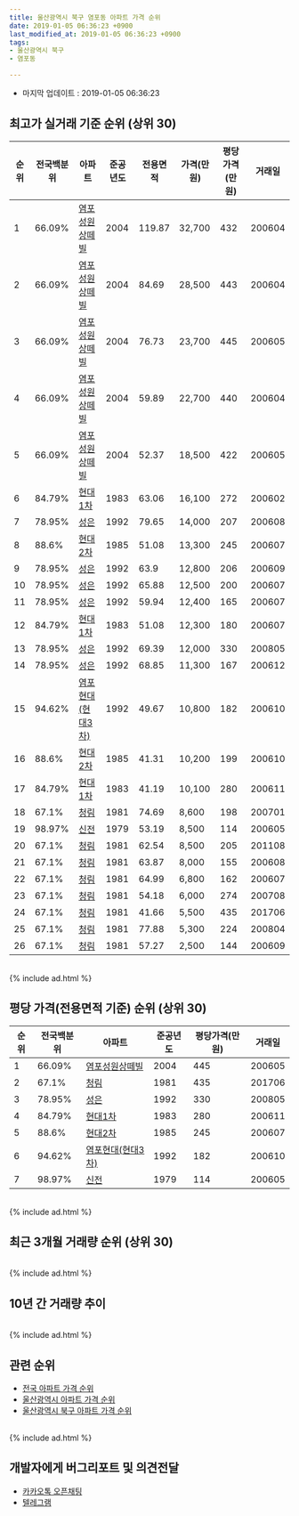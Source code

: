```yaml
---
title: 울산광역시 북구 염포동 아파트 가격 순위
date: 2019-01-05 06:36:23 +0900
last_modified_at: 2019-01-05 06:36:23 +0900
tags:
- 울산광역시 북구
- 염포동

---
```


* 마지막 업데이트 : 2019-01-05 06:36:23

## 최고가 실거래 기준 순위 (상위 30)


|순위|전국백분위|아파트|준공년도|전용면적|가격(만원)|평당가격(만원)|거래일|
|---|---|---|---|---|---|---|---|
|1|66.09%|[염포성원상떼빌](https://search.naver.com/search.naver?query=%EC%9A%B8%EC%82%B0%EA%B4%91%EC%97%AD%EC%8B%9C+%EB%B6%81%EA%B5%AC+%EC%97%BC%ED%8F%AC%EB%8F%99+%EC%97%BC%ED%8F%AC%EC%84%B1%EC%9B%90%EC%83%81%EB%96%BC%EB%B9%8C)|2004|119.87|32,700|432|200604|
|2|66.09%|[염포성원상떼빌](https://search.naver.com/search.naver?query=%EC%9A%B8%EC%82%B0%EA%B4%91%EC%97%AD%EC%8B%9C+%EB%B6%81%EA%B5%AC+%EC%97%BC%ED%8F%AC%EB%8F%99+%EC%97%BC%ED%8F%AC%EC%84%B1%EC%9B%90%EC%83%81%EB%96%BC%EB%B9%8C)|2004|84.69|28,500|443|200604|
|3|66.09%|[염포성원상떼빌](https://search.naver.com/search.naver?query=%EC%9A%B8%EC%82%B0%EA%B4%91%EC%97%AD%EC%8B%9C+%EB%B6%81%EA%B5%AC+%EC%97%BC%ED%8F%AC%EB%8F%99+%EC%97%BC%ED%8F%AC%EC%84%B1%EC%9B%90%EC%83%81%EB%96%BC%EB%B9%8C)|2004|76.73|23,700|445|200605|
|4|66.09%|[염포성원상떼빌](https://search.naver.com/search.naver?query=%EC%9A%B8%EC%82%B0%EA%B4%91%EC%97%AD%EC%8B%9C+%EB%B6%81%EA%B5%AC+%EC%97%BC%ED%8F%AC%EB%8F%99+%EC%97%BC%ED%8F%AC%EC%84%B1%EC%9B%90%EC%83%81%EB%96%BC%EB%B9%8C)|2004|59.89|22,700|440|200604|
|5|66.09%|[염포성원상떼빌](https://search.naver.com/search.naver?query=%EC%9A%B8%EC%82%B0%EA%B4%91%EC%97%AD%EC%8B%9C+%EB%B6%81%EA%B5%AC+%EC%97%BC%ED%8F%AC%EB%8F%99+%EC%97%BC%ED%8F%AC%EC%84%B1%EC%9B%90%EC%83%81%EB%96%BC%EB%B9%8C)|2004|52.37|18,500|422|200605|
|6|84.79%|[현대1차](https://search.naver.com/search.naver?query=%EC%9A%B8%EC%82%B0%EA%B4%91%EC%97%AD%EC%8B%9C+%EB%B6%81%EA%B5%AC+%EC%97%BC%ED%8F%AC%EB%8F%99+%ED%98%84%EB%8C%801%EC%B0%A8)|1983|63.06|16,100|272|200602|
|7|78.95%|[성은](https://search.naver.com/search.naver?query=%EC%9A%B8%EC%82%B0%EA%B4%91%EC%97%AD%EC%8B%9C+%EB%B6%81%EA%B5%AC+%EC%97%BC%ED%8F%AC%EB%8F%99+%EC%84%B1%EC%9D%80)|1992|79.65|14,000|207|200608|
|8|88.6%|[현대2차](https://search.naver.com/search.naver?query=%EC%9A%B8%EC%82%B0%EA%B4%91%EC%97%AD%EC%8B%9C+%EB%B6%81%EA%B5%AC+%EC%97%BC%ED%8F%AC%EB%8F%99+%ED%98%84%EB%8C%802%EC%B0%A8)|1985|51.08|13,300|245|200607|
|9|78.95%|[성은](https://search.naver.com/search.naver?query=%EC%9A%B8%EC%82%B0%EA%B4%91%EC%97%AD%EC%8B%9C+%EB%B6%81%EA%B5%AC+%EC%97%BC%ED%8F%AC%EB%8F%99+%EC%84%B1%EC%9D%80)|1992|63.9|12,800|206|200609|
|10|78.95%|[성은](https://search.naver.com/search.naver?query=%EC%9A%B8%EC%82%B0%EA%B4%91%EC%97%AD%EC%8B%9C+%EB%B6%81%EA%B5%AC+%EC%97%BC%ED%8F%AC%EB%8F%99+%EC%84%B1%EC%9D%80)|1992|65.88|12,500|200|200607|
|11|78.95%|[성은](https://search.naver.com/search.naver?query=%EC%9A%B8%EC%82%B0%EA%B4%91%EC%97%AD%EC%8B%9C+%EB%B6%81%EA%B5%AC+%EC%97%BC%ED%8F%AC%EB%8F%99+%EC%84%B1%EC%9D%80)|1992|59.94|12,400|165|200607|
|12|84.79%|[현대1차](https://search.naver.com/search.naver?query=%EC%9A%B8%EC%82%B0%EA%B4%91%EC%97%AD%EC%8B%9C+%EB%B6%81%EA%B5%AC+%EC%97%BC%ED%8F%AC%EB%8F%99+%ED%98%84%EB%8C%801%EC%B0%A8)|1983|51.08|12,300|180|200607|
|13|78.95%|[성은](https://search.naver.com/search.naver?query=%EC%9A%B8%EC%82%B0%EA%B4%91%EC%97%AD%EC%8B%9C+%EB%B6%81%EA%B5%AC+%EC%97%BC%ED%8F%AC%EB%8F%99+%EC%84%B1%EC%9D%80)|1992|69.39|12,000|330|200805|
|14|78.95%|[성은](https://search.naver.com/search.naver?query=%EC%9A%B8%EC%82%B0%EA%B4%91%EC%97%AD%EC%8B%9C+%EB%B6%81%EA%B5%AC+%EC%97%BC%ED%8F%AC%EB%8F%99+%EC%84%B1%EC%9D%80)|1992|68.85|11,300|167|200612|
|15|94.62%|[염포현대(현대3차)](https://search.naver.com/search.naver?query=%EC%9A%B8%EC%82%B0%EA%B4%91%EC%97%AD%EC%8B%9C+%EB%B6%81%EA%B5%AC+%EC%97%BC%ED%8F%AC%EB%8F%99+%EC%97%BC%ED%8F%AC%ED%98%84%EB%8C%80%28%ED%98%84%EB%8C%803%EC%B0%A8%29)|1992|49.67|10,800|182|200610|
|16|88.6%|[현대2차](https://search.naver.com/search.naver?query=%EC%9A%B8%EC%82%B0%EA%B4%91%EC%97%AD%EC%8B%9C+%EB%B6%81%EA%B5%AC+%EC%97%BC%ED%8F%AC%EB%8F%99+%ED%98%84%EB%8C%802%EC%B0%A8)|1985|41.31|10,200|199|200610|
|17|84.79%|[현대1차](https://search.naver.com/search.naver?query=%EC%9A%B8%EC%82%B0%EA%B4%91%EC%97%AD%EC%8B%9C+%EB%B6%81%EA%B5%AC+%EC%97%BC%ED%8F%AC%EB%8F%99+%ED%98%84%EB%8C%801%EC%B0%A8)|1983|41.19|10,100|280|200611|
|18|67.1%|[청림](https://search.naver.com/search.naver?query=%EC%9A%B8%EC%82%B0%EA%B4%91%EC%97%AD%EC%8B%9C+%EB%B6%81%EA%B5%AC+%EC%97%BC%ED%8F%AC%EB%8F%99+%EC%B2%AD%EB%A6%BC)|1981|74.69|8,600|198|200701|
|19|98.97%|[신전](https://search.naver.com/search.naver?query=%EC%9A%B8%EC%82%B0%EA%B4%91%EC%97%AD%EC%8B%9C+%EB%B6%81%EA%B5%AC+%EC%97%BC%ED%8F%AC%EB%8F%99+%EC%8B%A0%EC%A0%84)|1979|53.19|8,500|114|200605|
|20|67.1%|[청림](https://search.naver.com/search.naver?query=%EC%9A%B8%EC%82%B0%EA%B4%91%EC%97%AD%EC%8B%9C+%EB%B6%81%EA%B5%AC+%EC%97%BC%ED%8F%AC%EB%8F%99+%EC%B2%AD%EB%A6%BC)|1981|62.54|8,500|205|201108|
|21|67.1%|[청림](https://search.naver.com/search.naver?query=%EC%9A%B8%EC%82%B0%EA%B4%91%EC%97%AD%EC%8B%9C+%EB%B6%81%EA%B5%AC+%EC%97%BC%ED%8F%AC%EB%8F%99+%EC%B2%AD%EB%A6%BC)|1981|63.87|8,000|155|200608|
|22|67.1%|[청림](https://search.naver.com/search.naver?query=%EC%9A%B8%EC%82%B0%EA%B4%91%EC%97%AD%EC%8B%9C+%EB%B6%81%EA%B5%AC+%EC%97%BC%ED%8F%AC%EB%8F%99+%EC%B2%AD%EB%A6%BC)|1981|64.99|6,800|162|200607|
|23|67.1%|[청림](https://search.naver.com/search.naver?query=%EC%9A%B8%EC%82%B0%EA%B4%91%EC%97%AD%EC%8B%9C+%EB%B6%81%EA%B5%AC+%EC%97%BC%ED%8F%AC%EB%8F%99+%EC%B2%AD%EB%A6%BC)|1981|54.18|6,000|274|200708|
|24|67.1%|[청림](https://search.naver.com/search.naver?query=%EC%9A%B8%EC%82%B0%EA%B4%91%EC%97%AD%EC%8B%9C+%EB%B6%81%EA%B5%AC+%EC%97%BC%ED%8F%AC%EB%8F%99+%EC%B2%AD%EB%A6%BC)|1981|41.66|5,500|435|201706|
|25|67.1%|[청림](https://search.naver.com/search.naver?query=%EC%9A%B8%EC%82%B0%EA%B4%91%EC%97%AD%EC%8B%9C+%EB%B6%81%EA%B5%AC+%EC%97%BC%ED%8F%AC%EB%8F%99+%EC%B2%AD%EB%A6%BC)|1981|77.88|5,300|224|200804|
|26|67.1%|[청림](https://search.naver.com/search.naver?query=%EC%9A%B8%EC%82%B0%EA%B4%91%EC%97%AD%EC%8B%9C+%EB%B6%81%EA%B5%AC+%EC%97%BC%ED%8F%AC%EB%8F%99+%EC%B2%AD%EB%A6%BC)|1981|57.27|2,500|144|200609|


<br>
{% include ad.html %}
<br>

## 평당 가격(전용면적 기준) 순위 (상위 30)


|순위|전국백분위|아파트|준공년도|평당가격(만원)|거래일|
|---|---|---|---|---|---|
|1|66.09%|[염포성원상떼빌](https://search.naver.com/search.naver?query=%EC%9A%B8%EC%82%B0%EA%B4%91%EC%97%AD%EC%8B%9C+%EB%B6%81%EA%B5%AC+%EC%97%BC%ED%8F%AC%EB%8F%99+%EC%97%BC%ED%8F%AC%EC%84%B1%EC%9B%90%EC%83%81%EB%96%BC%EB%B9%8C)|2004|445|200605|
|2|67.1%|[청림](https://search.naver.com/search.naver?query=%EC%9A%B8%EC%82%B0%EA%B4%91%EC%97%AD%EC%8B%9C+%EB%B6%81%EA%B5%AC+%EC%97%BC%ED%8F%AC%EB%8F%99+%EC%B2%AD%EB%A6%BC)|1981|435|201706|
|3|78.95%|[성은](https://search.naver.com/search.naver?query=%EC%9A%B8%EC%82%B0%EA%B4%91%EC%97%AD%EC%8B%9C+%EB%B6%81%EA%B5%AC+%EC%97%BC%ED%8F%AC%EB%8F%99+%EC%84%B1%EC%9D%80)|1992|330|200805|
|4|84.79%|[현대1차](https://search.naver.com/search.naver?query=%EC%9A%B8%EC%82%B0%EA%B4%91%EC%97%AD%EC%8B%9C+%EB%B6%81%EA%B5%AC+%EC%97%BC%ED%8F%AC%EB%8F%99+%ED%98%84%EB%8C%801%EC%B0%A8)|1983|280|200611|
|5|88.6%|[현대2차](https://search.naver.com/search.naver?query=%EC%9A%B8%EC%82%B0%EA%B4%91%EC%97%AD%EC%8B%9C+%EB%B6%81%EA%B5%AC+%EC%97%BC%ED%8F%AC%EB%8F%99+%ED%98%84%EB%8C%802%EC%B0%A8)|1985|245|200607|
|6|94.62%|[염포현대(현대3차)](https://search.naver.com/search.naver?query=%EC%9A%B8%EC%82%B0%EA%B4%91%EC%97%AD%EC%8B%9C+%EB%B6%81%EA%B5%AC+%EC%97%BC%ED%8F%AC%EB%8F%99+%EC%97%BC%ED%8F%AC%ED%98%84%EB%8C%80%28%ED%98%84%EB%8C%803%EC%B0%A8%29)|1992|182|200610|
|7|98.97%|[신전](https://search.naver.com/search.naver?query=%EC%9A%B8%EC%82%B0%EA%B4%91%EC%97%AD%EC%8B%9C+%EB%B6%81%EA%B5%AC+%EC%97%BC%ED%8F%AC%EB%8F%99+%EC%8B%A0%EC%A0%84)|1979|114|200605|


<br>
{% include ad.html %}
<br>

## 최근 3개월 거래량 순위 (상위 30)


<div style="width:100%;">
    <canvas id="deal_count_ranking" height="250"></canvas>
</div>


<script>
new Chart(document.getElementById("deal_count_ranking"), {
    type: 'horizontalBar',
    data: {
        labels: ['염포성원상떼빌'],
        datasets: [{
            label: '실거래 수',
            data: [6],
            borderColor: "rgba(255, 0, 128, 1)",
            backgroundColor: "rgba(255, 0, 128, 0.5)",
            fill: false,
        }]
    },
    options: {
        responsive: true,
        title: {
            display: true,
            text: '최근 3개월 거래량 순위'
        },
        tooltips: {
            mode: 'index',
            intersect: false,
            callbacks: {
                title: function(tooltipItems, data) {
                    return "실거래 수:";
                },
                label: function(tooltipItem, data) {
                    return data.labels[tooltipItem.index] + ": " + tooltipItem.xLabel;
                }
            }
        },
        hover: {
            mode: 'nearest',
            intersect: true
        },
        scales: {
            xAxes: [{
                display: true,
                scaleLabel: {
                    display: true,
                    labelString: '실거래 수'
                },
                ticks: {
                    suggestedMin: 0,
                }
            }],
            yAxes: [{
                display: true,
                ticks: {
                    autoSkip: false,
                    callback: function(value, index, values) {
                        if (value.length > 15)
                            return value.substr(0, 13) + "...";
                        else
                            return value;
                    }
                },
                scaleLabel: {
                    display: false,
                }
            }]
        }
    }
});

</script>


<br>
{% include ad.html %}
<br>

## 10년 간 거래량 추이


<div style="width:100%;">
    <canvas id="deal_progress" height="250"></canvas>
</div>

<script>
new Chart(document.getElementById("deal_progress"), {
    type: 'line',
    data: {
        labels: ['200901','200902','200903','200904','200905','200906','200907','200908','200909','200910','200911','200912','201001','201002','201003','201004','201005','201006','201007','201008','201009','201010','201011','201012','201101','201102','201103','201104','201105','201106','201107','201108','201109','201110','201111','201112','201201','201202','201203','201204','201205','201206','201207','201208','201209','201210','201211','201212','201301','201302','201303','201304','201305','201306','201307','201308','201309','201310','201311','201312','201401','201402','201403','201404','201405','201406','201407','201408','201409','201410','201411','201412','201501','201502','201503','201504','201505','201506','201507','201508','201509','201510','201511','201512','201601','201602','201603','201604','201605','201606','201607','201608','201609','201610','201611','201612','201701','201702','201703','201704','201705','201706','201707','201708','201709','201710','201711','201712','201801','201802','201803','201804','201805','201806','201807','201808','201809','201810','201811','201812','201901'],
        datasets: [{
            label: '실거래 수',
            pointRadius: 1,
            data: [4, 15, 10, 14, 5, 10, 13, 20, 25, 15, 21, 23, 18, 15, 23, 12, 7, 7, 9, 10, 16, 16, 26, 25, 28, 29, 24, 32, 21, 20, 17, 19, 16, 15, 19, 10, 9, 16, 16, 11, 13, 20, 15, 3, 9, 12, 10, 7, 11, 11, 13, 11, 12, 14, 8, 6, 14, 18, 17, 12, 14, 13, 26, 30, 26, 19, 14, 16, 21, 19, 15, 11, 17, 9, 13, 26, 18, 25, 13, 15, 17, 17, 17, 6, 15, 7, 12, 11, 8, 10, 10, 9, 4, 11, 6, 4, 8, 7, 16, 10, 10, 11, 12, 6, 5, 4, 10, 10, 2, 12, 18, 7, 11, 2, 2, 2, 2, 9, 4, 2, 0],
            borderColor: "rgba(255, 201, 14, 1)",
            backgroundColor: "rgba(255, 201, 14, 0.5)",
            fill: true,
        }]
    },
    options: {
        responsive: true,
        title: {
            display: true,
            text: '10년간 거래량 추이'
        },
        tooltips: {
            mode: 'index',
            intersect: false,
        },
        hover: {
            mode: 'nearest',
            intersect: true
        },
        scales: {
            xAxes: [{
                display: true,
                scaleLabel: {
                    display: true,
                    labelString: '년/월'
                }
            }],
            yAxes: [{
                display: true,
                ticks: {
                    suggestedMin: 0,
                },
                scaleLabel: {
                    display: true,
                    labelString: '실거래 수'
                }
            }]
        }
    }
});

</script>


<br>
{% include ad.html %}
<br>

## 관련 순위

- [전국 아파트 가격 순위](https://inasie.github.io/apt-ranking/전국)
- [울산광역시 아파트 가격 순위](https://inasie.github.io/apt-ranking/울산광역시)
- [울산광역시 북구 아파트 가격 순위](https://inasie.github.io/apt-ranking/울산광역시-북구)


<br>
{% include ad.html %}
<br>

## 개발자에게 버그리포트 및 의견전달

- [카카오톡 오픈채팅](https://open.kakao.com/o/gLJUAP4)
- [텔레그램](https://t.me/inasie)


